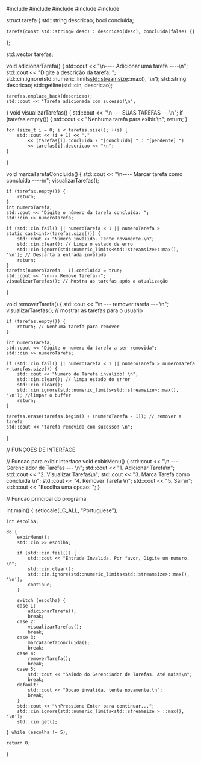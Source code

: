 #include <iostream>
#include <vector>
#include <string>
#include <limits>
#include<locale>

struct tarefa {
    std::string descricao;
    bool concluida;

    tarefa(const std::string& desc) : descricao(desc), concluida(false) {}
};

std::vector<tarefa> tarefas;

void adicionarTarefa() {
    std::cout << "\n---- Adicionar uma tarefa ----\n";
    std::cout << "Digite a descrição da tarefa: ";
    std::cin.ignore(std::numeric_limits<std::streamsize>::max(), '\n');
    std::string descricao;
    std::getline(std::cin, descricao);

    tarefas.emplace_back(descricao);
    std::cout << "Tarefa adicionada com sucesso!\n";
}
void visualizarTarefas() {
    std::cout << "\n --- SUAS TAREFAS ---\n";
    if (tarefas.empty()) {
        std::cout << "Nenhuma tarefa para exibir.\n";
        return;
    }

    for (size_t i = 0; i < tarefas.size(); ++i) {
        std::cout << (i + 1) << "."
            << (tarefas[i].concluida ? "[concluída] " : "[pendente] ")
            << tarefas[i].descricao << "\n";
    }
}

void marcaTarefaConcluida() {
    std::cout << "\n---- Marcar tarefa como concluída ----\n";
    visualizarTarefas();

    if (tarefas.empty()) {
        return;
    }
    int numeroTarefa;
    std::cout << "Digite o número da tarefa concluída: ";
    std::cin >> numeroTarefa;

    if (std::cin.fail() || numeroTarefa < 1 || numeroTarefa > static_cast<int>(tarefas.size())) {
        std::cout << "Número inválido. Tente novamente.\n";
        std::cin.clear(); // Limpa o estado de erro
        std::cin.ignore(std::numeric_limits<std::streamsize>::max(), '\n'); // Descarta a entrada inválida
        return;
    }
    tarefas[numeroTarefa - 1].concluida = true;
    std::cout << "\n--- Remove Tarefa--";
    visualizarTarefas(); // Mostra as tarefas após a atualização

}

void removerTarefa() {
    std::cout << "\n --- remover tarefa --- \n";
    visualizarTarefas(); // mostrar as tarefas para o usuario

    if (tarefas.empty()) {
        return; // Nenhuma tarefa para remover
    }

    int numeroTarefa;
    std::cout << "Digite o numero da tarefa a ser removida";
    std::cin >> numeroTarefa;

    if (std::cin.fail() || numeroTarefa < 1 || numeroTarefa > numeroTarefa > tarefas.size()) {
        std::cout << "Numero de Tarefa invalido! \n";
        std::cin.clear(); // limpa estado do error
        std::cin.clear();
        std::cin.ignore(std::numeric_limits<std::streamsize>::max(), '\n'); //limpar o buffer
        return;
    }

    tarefas.erase(tarefas.begin() + (numeroTarefa - 1)); // remover a tarefa
    std::cout << "tarefa removida com sucesso! \n";

}

// FUNÇOES DE INTERFACE

// Funcao para exibir interface
void exbirMenu() {
    std::cout << "\n --- Gerenciador de Tarefas --- \n";
    std::cout << "1. Adicionar Tarefa\n";
    std::cout << "2. Visualizar Tarefas\n";
    std::cout << "3. Marca Tarefa como concluida \n";
    std::cout << "4. Remover Tarefa \n";
    std::cout << "5. Sair\n";
    std::cout << "Escolha uma opcao: ";
}

// Funcao principal do programa

int main() {
    setlocale(LC_ALL, "Portuguese");

    int escolha;

    do {
        exbirMenu();
        std::cin >> escolha;

        if (std::cin.fail()) {
            std::cout << "Entrada Invalida. Por favor, Digite um numero. \n";
            std::cin.clear();
            std::cin.ignore(std::numeric_limits<std::streamsize>::max(), '\n');
            continue;
        }

        switch (escolha) {
        case 1:
            adicionarTarefa();
            break;
        case 2:
            visualizarTarefas();
            break;
        case 3:
            marcaTarefaConcluida();
            break;
        case 4:
            removerTarefa();
            break;
        case 5:
            std::cout << "Saindo do Gerenciador de Tarefas. Até mais!\n";
            break;
        default:
            std::cout << "Opcao invalida. tente novamente.\n";
            break;
        }
        std::cout << "\nPressione Enter para continuar...";
        std::cin.ignore(std::numeric_limits<std::streamsize > ::max(), '\n');
        std::cin.get();

    } while (escolha != 5);

    return 0;
}

